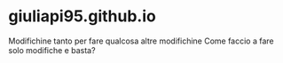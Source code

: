# giuliapi95.github.io

Modifichine tanto per fare qualcosa
altre modifichine
Come faccio a fare solo modifiche e basta?
